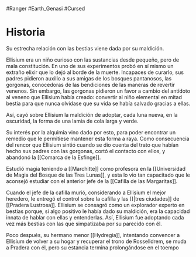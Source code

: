 #Ranger #Earth_Genasi #Cursed

# Historia

Su estrecha relación con las bestias viene dada por su maldición. 

Ellisium era un niño curioso con las sustancias desde pequeño, pero de mala constitución. En uno de sus experimentos probó en sí mismo un extraño elixir que lo dejó al borde de la muerte. Incapaces de curarlo, sus padres pidieron auxilio a sus amigas de los bosques pantanosos, las gorgonas, conocedoras de las bendiciones de las maneras de revertir venenos. Sin embargo, las gorgonas pidieron un favor a cambio del antídoto al veneno que Ellisium había creado: convertir al niño elemental en mitad bestia para que nunca olvidase que su vida se había salvado gracias a ellas.

Así, cayó sobre Ellisium la maldición de adoptar, cada luna nueva, en la oscuridad, la forma de una lamia de cola larga y verde.

Su interés por la alquimia vino dado por esto, para poder encontrar un remedio que le permitiese mantener esta forma a raya. Como consecuencia del rencor que Ellisium sintió cuando se dio cuenta del trato que habían hecho sus padres con las gorgonas, cortó el contacto con ellos, y abandonó la [[Comarca de la Esfinge]]. 

Estudió magia teniendo a [[Marchitte]] como profesora en la [[Universidad de Magia del Bosque de las Tres Lunas]], y esta lo vio tan capacitado que le aconsejó estudiar con el anterior jefe de la [[Cafilla de las Margaritas]].

Cuando el jefe de la cafilla murió, considerando a Ellisium el mejor heredero, le entregó el control sobre la cafilla y las [[|tres ciudades]] de [[Pradera Lustrosa]]. Ellisium se consagró como un explorador experto en bestias porque, si algo positivo le había dado su maldición, era la capacidad innata de hablar con ellas y entenderlas. Así, Ellisium fue adoptando cada vez más bestias con las que simpatizaba por su parecido con él.

Poco después, su hermano menor [[Hydregia]], intentando convencer a Ellisium de volver a su hogar y recuperar el trono de Rosselldrem, se muda a Pradera con él, pero su estancia termina prolongándose en el toempo
